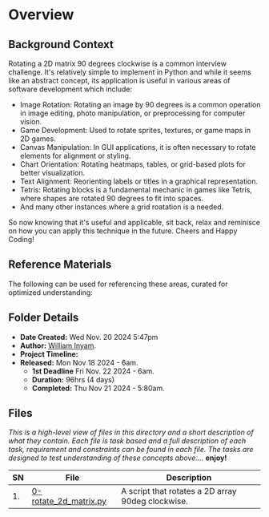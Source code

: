 # Overview #

## Background Context ##
Rotating a 2D matrix 90 degrees clockwise is a common interview challenge.  It's relatively simple to implement in Python and while it seems like an abstract concept, its application is useful in various areas of software development which include:
- Image Rotation: Rotating an image by 90 degrees is a common operation in image editing, photo manipulation, or preprocessing for computer vision.
- Game Development: Used to rotate sprites, textures, or game maps in 2D games.
- Canvas Manipulation: In GUI applications, it is often necessary to rotate elements for alignment or styling.
- Chart Orientation: Rotating heatmaps, tables, or grid-based plots for better visualization.
- Text Alignment: Reorienting labels or titles in a graphical representation.
- Tetris: Rotating blocks is a fundamental mechanic in games like Tetris, where shapes are rotated 90 degrees to fit into spaces.
- And many other instances where a grid roatation is a needed.

So now knowing that it's useful and applicable, sit back, relax and reminisce on how you can apply this technique in the future. Cheers and Happy Coding!

## Reference Materials ##
The following can be used for referencing these areas, curated for optimized understanding:


## Folder Details ###
- **Date Created:** Wed Nov. 20 2024 5:47pm
- **Author:** [William Inyam](https.//github.com/thecypherzen).
- **Project Timeline:**
- **Released:** Mon Nov 18 2024 - 6am.
  - **1st Deadline** Fri Nov. 22 2024 - 6am.
  - **Duration:** 96hrs (4 days)
  - **Completed:** Thu Nov 21 2024 - 5:80am.


## Files  ###
*This is a high-level view of files in this directory and a short description of what they contain. Each file is task based and a full description of each task, requirement and constraints can be found in each file. The tasks are designed to test understanding of these concepts above....* **enjoy!**

| **SN** | File                         | Description                                         |
|----|----------------------------------------------------|---------------------------------------|
| 1. | [0-rotate_2d_matrix.py](https://github.com/thecypherzen/alx-interview/tree/main/0x07-rotate_2d_matrix/0-rotate_2d_matrix.py) | A script that rotates a 2D array 90deg clockwise. |
